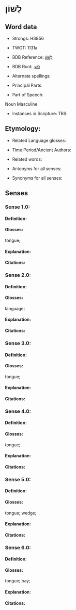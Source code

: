# לָשׁוֹן

<!-- Status: S2="NeedsEdits" -->
<!-- Lexica used for edits:   -->

## Word data

* Strongs: H3956

* TWOT: 1131a

* BDB Reference: [לָשׁוֹן](rc://en/bdb/dict/l.cd.ab)

* BDB Root: [לשׁן](rc://en/bdb/dict/l.cd.aa)

* Alternate spellings:

* Principal Parts:

* Part of Speech:

Noun Masculine

* Instances in Scripture: TBS

## Etymology:

* Related Language glosses:

* Time Period/Ancient Authors:

* Related words:

* Antonyms for all senses:

* Synonyms for all senses:

## Senses

### Sense 1.0:

#### Definition:

#### Glosses:

tongue; 

#### Explanation:

#### Citations:



### Sense 2.0:

#### Definition:

#### Glosses:

language; 

#### Explanation:

#### Citations:



### Sense 3.0:

#### Definition:

#### Glosses:

tongue; 

#### Explanation:

#### Citations:



### Sense 4.0:

#### Definition:

#### Glosses:

tongue; 

#### Explanation:

#### Citations:



### Sense 5.0:

#### Definition:

#### Glosses:

tongue; wedge; 

#### Explanation:

#### Citations:



### Sense 6.0:

#### Definition:

#### Glosses:

tongue; bay; 

#### Explanation:

#### Citations:



